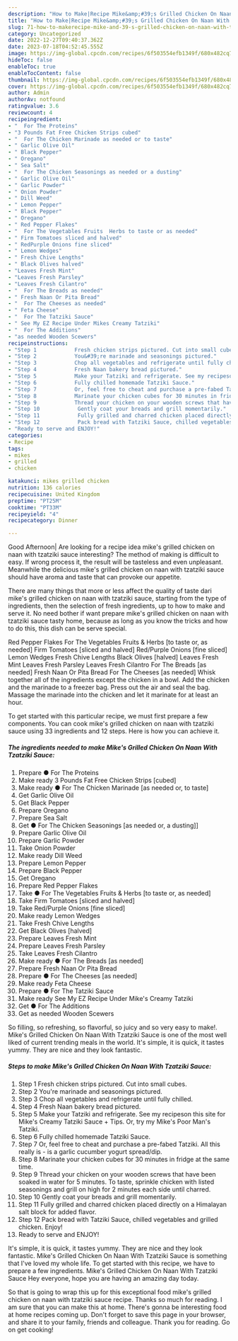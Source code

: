```yaml
---
description: "How to Make|Recipe Mike&amp;#39;s Grilled Chicken On Naan With Tzatziki Sauce {That is Simple"
title: "How to Make|Recipe Mike&amp;#39;s Grilled Chicken On Naan With Tzatziki Sauce {That is Simple"
slug: 71-how-to-makerecipe-mike-and-39-s-grilled-chicken-on-naan-with-tzatziki-sauce-that-is-simple
category: Uncategorized
date: 2022-12-27T09:40:37.362Z
date: 2023-07-18T04:52:45.555Z
image: https://img-global.cpcdn.com/recipes/6f503554efb1349f/680x482cq70/mikes-grilled-chicken-on-naan-with-tzatziki-sauce-recipe-main-photo.jpg
hideToc: false
enableToc: true
enableTocContent: false
thumbnail: https://img-global.cpcdn.com/recipes/6f503554efb1349f/680x482cq70/mikes-grilled-chicken-on-naan-with-tzatziki-sauce-recipe-main-photo.jpg
cover: https://img-global.cpcdn.com/recipes/6f503554efb1349f/680x482cq70/mikes-grilled-chicken-on-naan-with-tzatziki-sauce-recipe-main-photo.jpg
author: Admin
authorAv: notfound
ratingvalue: 3.6
reviewcount: 4
recipeingredient:
- "  For The Proteins"
- "3 Pounds Fat Free Chicken Strips cubed"
- "  For The Chicken Marinade as needed or to taste"
- " Garlic Olive Oil"
- " Black Pepper"
- " Oregano"
- " Sea Salt"
- "  For The Chicken Seasonings as needed or a dusting"
- " Garlic Olive Oil"
- " Garlic Powder"
- " Onion Powder"
- " Dill Weed"
- " Lemon Pepper"
- " Black Pepper"
- " Oregano"
- " Red Pepper Flakes"
- "  For The Vegetables Fruits  Herbs to taste or as needed"
- " Firm Tomatoes sliced and halved"
- " RedPurple Onions fine sliced"
- " Lemon Wedges"
- " Fresh Chive Lengths"
- " Black Olives halved"
- "Leaves Fresh Mint"
- "Leaves Fresh Parsley"
- "Leaves Fresh Cilantro"
- "  For The Breads as needed"
- " Fresh Naan Or Pita Bread"
- "  For The Cheeses as needed"
- " Feta Cheese"
- "  For The Tatziki Sauce"
- " See My EZ Recipe Under Mikes Creamy Tatziki"
- "  For The Additions"
- "as needed Wooden Scewers"
recipeinstructions:
- "Step 1            Fresh chicken strips pictured. Cut into small cubes."
- "Step 2            You&#39;re marinade and seasonings pictured."
- "Step 3            Chop all vegetables and refrigerate until fully chilled."
- "Step 4            Fresh Naan bakery bread pictured."
- "Step 5            Make your Tatziki and refrigerate. See my recipeson this site for Mike&#39;s Creamy Tatziki Sauce + Tips. Or, try my Mike&#39;s Poor Man&#39;s Tatziki."
- "Step 6            Fully chilled homemade Tatziki Sauce."
- "Step 7            Or, feel free to cheat and purchase a pre-fabed Tatziki. All this really is - is a garlic cucumber yogurt spread/dip."
- "Step 8            Marinate your chicken cubes for 30 minutes in fridge at the same time."
- "Step 9            Thread your chicken on your wooden screws that have been soaked in water for 5 minutes. To taste, sprinkle chicken with listed seasonings and grill on high for 2 minutes each side until charred."
- "Step 10            Gently coat your breads and grill momentarily."
- "Step 11            Fully grilled and charred chicken placed directly on a Himalayan salt block for added flavor."
- "Step 12            Pack bread with Tatziki Sauce, chilled vegetables and grilled chicken. Enjoy!"
- "Ready to serve and ENJOY!"
categories:
- Recipe
tags:
- mikes
- grilled
- chicken

katakunci: mikes grilled chicken 
nutrition: 136 calories
recipecuisine: United Kingdom
preptime: "PT25M"
cooktime: "PT33M"
recipeyield: "4"
recipecategory: Dinner

---
```



Good Afternoon| Are looking for a recipe idea mike&#39;s grilled chicken on naan with tzatziki sauce interesting? The method of making is difficult to easy. If wrong process it, the result will be tasteless and even unpleasant. Meanwhile the delicious mike&#39;s grilled chicken on naan with tzatziki sauce should have aroma and taste that can provoke our appetite.






There are many things that more or less affect the quality of taste dari mike&#39;s grilled chicken on naan with tzatziki sauce, starting from the type of ingredients, then the selection of fresh ingredients, up to how to make and serve it. No need bother if want prepare mike&#39;s grilled chicken on naan with tzatziki sauce tasty home, because as long as you know the tricks and how to do this, this dish can be serve special.


Red Pepper Flakes For The Vegetables Fruits &amp; Herbs [to taste or, as needed] Firm Tomatoes [sliced and halved] Red/Purple Onions [fine sliced] Lemon Wedges Fresh Chive Lengths Black Olives [halved] Leaves Fresh Mint Leaves Fresh Parsley Leaves Fresh Cilantro For The Breads [as needed] Fresh Naan Or Pita Bread For The Cheeses [as needed] Whisk together all of the ingredients except the chicken in a bowl. Add the chicken and the marinade to a freezer bag. Press out the air and seal the bag. Massage the marinade into the chicken and let it marinate for at least an hour.


To get started with this particular recipe, we must first prepare a few components. You can cook mike&#39;s grilled chicken on naan with tzatziki sauce using 33 ingredients and 12 steps. Here is how you can achieve it.

<!--inarticleads1-->

##### The ingredients needed to make Mike&#39;s Grilled Chicken On Naan With Tzatziki Sauce:

1. Prepare  ● For The Proteins
1. Make ready 3 Pounds Fat Free Chicken Strips [cubed]
1. Make ready  ● For The Chicken Marinade [as needed or, to taste]
1. Get  Garlic Olive Oil
1. Get  Black Pepper
1. Prepare  Oregano
1. Prepare  Sea Salt
1. Get  ● For The Chicken Seasonings [as needed or, a dusting]]
1. Prepare  Garlic Olive Oil
1. Prepare  Garlic Powder
1. Take  Onion Powder
1. Make ready  Dill Weed
1. Prepare  Lemon Pepper
1. Prepare  Black Pepper
1. Get  Oregano
1. Prepare  Red Pepper Flakes
1. Take  ● For The Vegetables Fruits &amp; Herbs [to taste or, as needed]
1. Take  Firm Tomatoes [sliced and halved]
1. Take  Red/Purple Onions [fine sliced]
1. Make ready  Lemon Wedges
1. Take  Fresh Chive Lengths
1. Get  Black Olives [halved]
1. Prepare Leaves Fresh Mint
1. Prepare Leaves Fresh Parsley
1. Take Leaves Fresh Cilantro
1. Make ready  ● For The Breads [as needed]
1. Prepare  Fresh Naan Or Pita Bread
1. Prepare  ● For The Cheeses [as needed]
1. Make ready  Feta Cheese
1. Prepare  ● For The Tatziki Sauce
1. Make ready  See My EZ Recipe Under Mike&#39;s Creamy Tatziki
1. Get  ● For The Additions
1. Get as needed Wooden Scewers


So filling, so refreshing, so flavorful, so juicy and so very easy to make!. Mike&#39;s Grilled Chicken On Naan With Tzatziki Sauce is one of the most well liked of current trending meals in the world. It&#39;s simple, it is quick, it tastes yummy. They are nice and they look fantastic. 

<!--inarticleads2-->

##### Steps to make Mike&#39;s Grilled Chicken On Naan With Tzatziki Sauce:

1. Step 1            Fresh chicken strips pictured. Cut into small cubes.
1. Step 2            You&#39;re marinade and seasonings pictured.
1. Step 3            Chop all vegetables and refrigerate until fully chilled.
1. Step 4            Fresh Naan bakery bread pictured.
1. Step 5            Make your Tatziki and refrigerate. See my recipeson this site for Mike&#39;s Creamy Tatziki Sauce + Tips. Or, try my Mike&#39;s Poor Man&#39;s Tatziki.
1. Step 6            Fully chilled homemade Tatziki Sauce.
1. Step 7            Or, feel free to cheat and purchase a pre-fabed Tatziki. All this really is - is a garlic cucumber yogurt spread/dip.
1. Step 8            Marinate your chicken cubes for 30 minutes in fridge at the same time.
1. Step 9            Thread your chicken on your wooden screws that have been soaked in water for 5 minutes. To taste, sprinkle chicken with listed seasonings and grill on high for 2 minutes each side until charred.
1. Step 10            Gently coat your breads and grill momentarily.
1. Step 11            Fully grilled and charred chicken placed directly on a Himalayan salt block for added flavor.
1. Step 12            Pack bread with Tatziki Sauce, chilled vegetables and grilled chicken. Enjoy!
1. Ready to serve and ENJOY!

It&#39;s simple, it is quick, it tastes yummy. They are nice and they look fantastic. Mike&#39;s Grilled Chicken On Naan With Tzatziki Sauce is something that I&#39;ve loved my whole life. To get started with this recipe, we have to prepare a few ingredients. Mike&#39;s Grilled Chicken On Naan With Tzatziki Sauce Hey everyone, hope you are having an amazing day today. 

So that is going to wrap this up for this exceptional food mike&#39;s grilled chicken on naan with tzatziki sauce recipe. Thanks so much for reading. I am sure that you can make this at home. There's gonna be interesting food at home recipes coming up. Don't forget to save this page in your browser, and share it to your family, friends and colleague. Thank you for reading. Go on get cooking!
